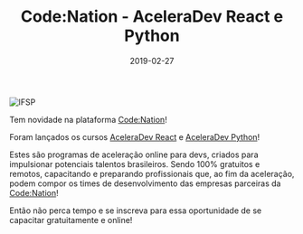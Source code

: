 ﻿---
date: 2019-02-27
title: "Code:Nation - AceleraDev React e Python"
description: "Tem novidade na plataforma Code:Nation!"
category: "codenation"
image: '/assets/img/cover.png'
---

<p class="alinhar"><img class="tamanho" src="../assets/images-posts/0-Outros/codenation.png" alt="IFSP"></p>

Tem novidade na plataforma [Code:Nation](https://www.linkedin.com/company/16159752/)!

Foram lançados os cursos [AceleraDev React](https://www.codenation.com.br/acceleration/aceleradev-react/index.html) e [AceleraDev Python](https://www.codenation.com.br/acceleration/aceleradev-python/index.html)!

Estes são programas de aceleração online para devs, criados para impulsionar potenciais talentos brasileiros.
Sendo 100% gratuitos e remotos, capacitando e preparando profissionais que, ao fim da aceleração, podem compor os times de desenvolvimento das empresas parceiras da [Code:Nation](https://www.codenation.com.br/)! 

Então não perca tempo e se inscreva para essa oportunidade de se capacitar gratuitamente e online!